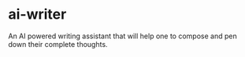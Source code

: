 # ai-writer
An AI powered writing assistant that will help one to compose and pen down their complete thoughts. 
